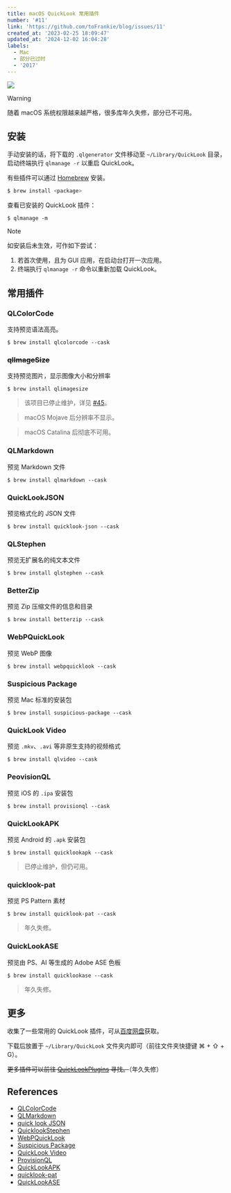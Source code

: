 ```yaml
---
title: macOS QuickLook 常用插件
number: '#11'
link: 'https://github.com/toFrankie/blog/issues/11'
created_at: '2023-02-25 18:09:47'
updated_at: '2024-12-02 16:04:28'
labels:
  - Mac
  - 部分已过时
  - '2017'
---
```


![](https://cdn.jsdelivr.net/gh/toFrankie/blog@main/images/2024/12/1733061712219.jpg)

> [!WARNING]
> 随着 macOS 系统权限越来越严格，很多库年久失修，部分已不可用。

## 安装

手动安装的话，将下载的 `.qlgenerator` 文件移动至 `~/Library/QuickLook` 目录，启动终端执行 `qlmanage -r` 以重启 QuickLook。

有些插件可以通过 [Homebrew](https://github.com/toFrankie/blog/issues/9) 安装。

```bash
$ brew install <package>
```

查看已安装的 QuickLook 插件：

```shell
$ qlmanage -m
```

> [!NOTE]
> 如安装后未生效，可作如下尝试：
>
> 1. 若首次使用，且为 GUI 应用，在启动台打开一次应用。
> 2. 终端执行 `qlmanage -r` 命令以重新加载 QuickLook。

## 常用插件

### QLColorCode

支持预览语法高亮。

```shell
$ brew install qlcolorcode --cask
```

### ~~qlImageSize~~

支持预览图片，显示图像大小和分辨率

```shell
$ brew install qlimagesize
```

> 该项目已停止维护，详见 [#45](https://github.com/Nyx0uf/qlImageSize/issues/45#issuecomment-540063003)。

> macOS Mojave 后分辨率不显示。

> macOS Catalina 后彻底不可用。

### QLMarkdown

预览 Markdown 文件

```shell
$ brew install qlmarkdown --cask
```

### QuickLookJSON

预览格式化的 JSON 文件

```shell
$ brew install quicklook-json --cask
```

### QLStephen

预览无扩展名的纯文本文件

```shell
$ brew install qlstephen --cask
```

### BetterZip

预览 Zip 压缩文件的信息和目录

```shell
$ brew install betterzip --cask
```

### WebPQuickLook

预览 WebP 图像

```
$ brew install webpquicklook --cask
```

### Suspicious Package

预览 Mac 标准的安装包

```shell
$ brew install suspicious-package --cask
```

### QuickLook Video

预览 `.mkv`、`.avi` 等非原生支持的视频格式

```shell
$ brew install qlvideo --cask
```

### PeovisionQL

预览 iOS 的 `.ipa` 安装包

```shell
$ brew install provisionql --cask
```
	
### QuickLookAPK

预览 Android 的 `.apk` 安装包

```shell
$ brew install quicklookapk --cask
```

> 已停止维护，但仍可用。

### quicklook-pat

预览 PS Pattern 素材
```shell
$ brew install quicklook-pat --cask
```

> 年久失修。

### QuickLookASE

预览由 PS、AI 等生成的 Adobe ASE 色板

```shell
$ brew install quicklookase --cask
```

> 年久失修。

## 更多

收集了一些常用的 QuickLook 插件，可从[百度网盘](https://pan.baidu.com/s/1Wyl_OYLCjRvE459d5cqznw)获取。

下载后放置于 `~/Library/QuickLook` 文件夹内即可（前往文件夹快捷键 ⌘ + ⇧ + G）。

~~更多插件可以前往 [QuickLookPlugins](http://www.quicklookplugins.com/) 寻找。~~（年久失修）

## References

- [QLColorCode](https://github.com/anthonygelibert/QLColorCode)
- [QLMarkdown](https://github.com/sbarex/QLMarkdown)
- [quick look JSON](http://www.sagtau.com/quicklookjson.html)
- [QuicklookStephen](https://github.com/whomwah/qlstephen)
- [WebPQuickLook](https://github.com/emin/WebPQuickLook)
- [Suspicious Package](https://mothersruin.com/software/SuspiciousPackage/get.html)
- [QuickLook Video](https://github.com/Marginal/QLVideo)
- [ProvisionQL](https://github.com/ealeksandrov/ProvisionQL)
- [QuickLookAPK](https://github.com/hezi/QuickLookAPK)
- [quicklook-pat](https://github.com/pixelrowdies/quicklook-pat)
- [QuickLookASE](https://github.com/rsodre/QuickLookASE)
